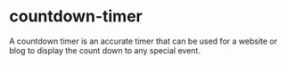 # countdown-timer
A countdown timer is an accurate timer that can be used for a website or blog to display the count down to any special event.

